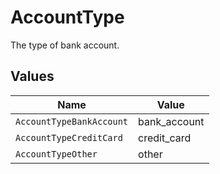 # AccountType

The type of bank account.


## Values

| Name                     | Value                    |
| ------------------------ | ------------------------ |
| `AccountTypeBankAccount` | bank_account             |
| `AccountTypeCreditCard`  | credit_card              |
| `AccountTypeOther`       | other                    |